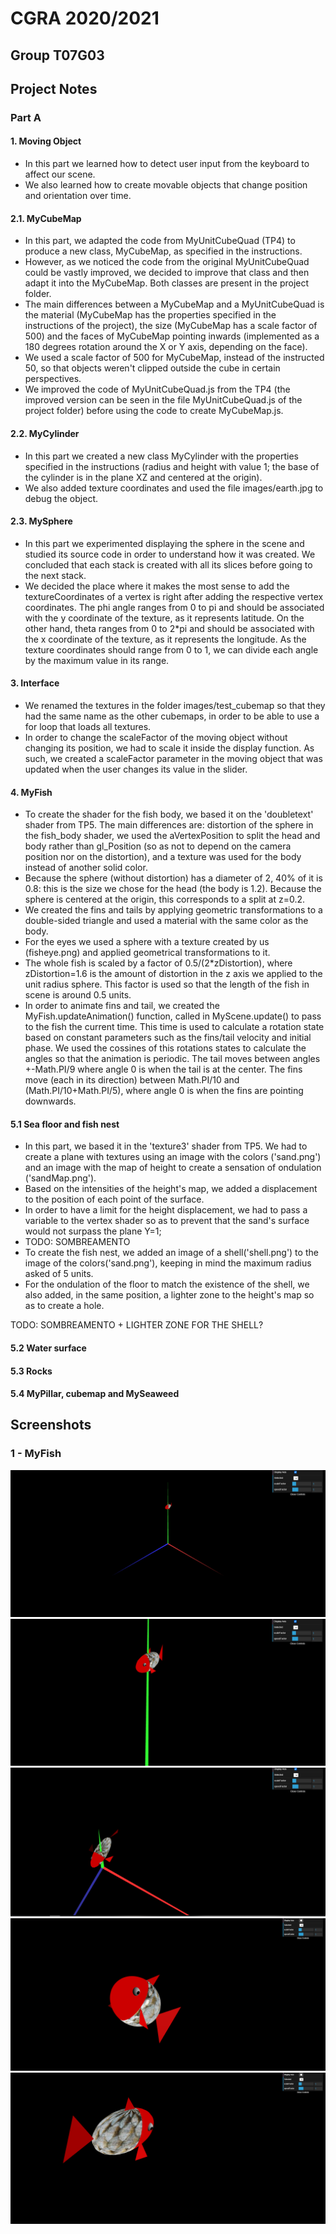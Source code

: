 # CGRA 2020/2021

## Group T07G03

## Project Notes

### Part A

#### 1. Moving Object

- In this part we learned how to detect user input from the keyboard to affect our scene.
- We also learned how to create movable objects that change position and orientation over time.

#### 2.1. MyCubeMap

- In this part, we adapted the code from MyUnitCubeQuad (TP4) to produce a new class, MyCubeMap, as specified in the instructions.
- However, as we noticed the code from the original MyUnitCubeQuad could be vastly improved, we decided to improve that class and then adapt it into the MyCubeMap. Both classes are present in the project folder.
- The main differences between a MyCubeMap and a MyUnitCubeQuad is the material (MyCubeMap has the properties specified in the instructions of the project), the size (MyCubeMap has a scale factor of 500) and the faces of MyCubeMap pointing inwards (implemented as a 180 degrees rotation around the X or Y axis, depending on the face).
- We used a scale factor of 500 for MyCubeMap, instead of the instructed 50, so that objects weren't clipped outside the cube in certain perspectives.
- We improved the code of MyUnitCubeQuad.js from the TP4 (the improved version can be seen in the file MyUnitCubeQuad.js of the project folder) before using the code to create MyCubeMap.js.

#### 2.2. MyCylinder

- In this part we created a new class MyCylinder with the properties specified in the instructions (radius and height with value 1; the base of the cylinder is in the plane XZ and centered at the origin).
- We also added texture coordinates and used the file images/earth.jpg to debug the object.

#### 2.3. MySphere

- In this part we experimented displaying the sphere in the scene and studied its source code in order to understand how it was created. We concluded that each stack is created with all its slices before going to the next stack.
- We decided the place where it makes the most sense to add the textureCoordinates of a vertex is right after adding the respective vertex coordinates. The phi angle ranges from 0 to pi and should be associated with the y coordinate of the texture, as it represents latitude. On the other hand, theta ranges from 0 to 2*pi and should be associated with the x coordinate of the texture, as it represents the longitude. As the texture coordinates should range from 0 to 1, we can divide each angle by the maximum value in its range.

#### 3. Interface

- We renamed the textures in the folder images/test_cubemap so that they had the same name as the other cubemaps, in order to be able to use a for loop that loads all textures.
- In order to change the scaleFactor of the moving object without changing its position, we had to scale it inside the display function. As such, we created a scaleFactor parameter in the moving object that was updated when the user changes its value in the slider.

#### 4. MyFish

- To create the shader for the fish body, we based it on the 'doubletext' shader from TP5. The main differences are: distortion of the sphere in the fish_body shader, we used the aVertexPosition to split the head and body rather than gl_Position (so as not to depend on the camera position nor on the distortion), and a texture was used for the body instead of another solid color.
- Because the sphere (without distortion) has a diameter of 2, 40% of it is 0.8: this is the size we chose for the head (the body is 1.2). Because the sphere is centered at the origin, this corresponds to a split at z=0.2.
- We created the fins and tails by applying geometric transformations to a double-sided triangle and used a material with the same color as the body.
- For the eyes we used a sphere with a texture created by us (fisheye.png) and applied geometrical transformations to it.
- The whole fish is scaled by a factor of 0.5/(2*zDistortion), where zDistortion=1.6 is the amount of distortion in the z axis we applied to the unit radius sphere. This factor is used so that the length of the fish in scene is around 0.5 units.
- In order to animate fins and tail, we created the MyFish.updateAnimation() function, called in MyScene.update() to pass to the fish the current time. This time is used to calculate a rotation state based on constant parameters such as the fins/tail velocity and initial phase. We used the cossines of this rotations states to calculate the angles so that the animation is periodic. The tail moves between angles +-Math.PI/9 where angle 0 is when the tail is at the center. The fins move (each in its direction) between Math.PI/10 and (Math.PI/10+Math.PI/5), where angle 0 is when the fins are pointing downwards.

#### 5.1 Sea floor and fish nest

- In this part, we based it in the 'texture3' shader from TP5. We had to create a plane with textures using an image with the colors ('sand.png') and an image with the map of height to create a sensation of ondulation ('sandMap.png'). 
- Based on the intensities of the height's map, we added a displacement to the position of each point of the surface.
- In order to have a limit for the height displacement, we had to pass a variable to the vertex shader so as to prevent that the sand's surface would not surpass the plane Y=1;
- TODO: SOMBREAMENTO
- To create the fish nest, we added an image of a shell('shell.png') to the image of the colors('sand.png'), keeping in mind the maximum radius asked of 5 units.
- For the ondulation of the floor to match the existence of the shell, we also added, in the same position, a lighter zone to the height's map so as to create a hole. 

TODO: SOMBREAMENTO + LIGHTER ZONE FOR THE SHELL?

#### 5.2 Water surface


#### 5.3 Rocks


#### 5.4 MyPillar, cubemap and MySeaweed





## Screenshots

### 1 - MyFish

![Screenshot 1a](screenshots/proj-t7g03-1a.png)
![Screenshot 1b](screenshots/proj-t7g03-1b.png)
![Screenshot 1c](screenshots/proj-t7g03-1c.png)
![Screenshot 1d](screenshots/proj-t7g03-1d.png)
![Screenshot 1e](screenshots/proj-t7g03-1e.png)
